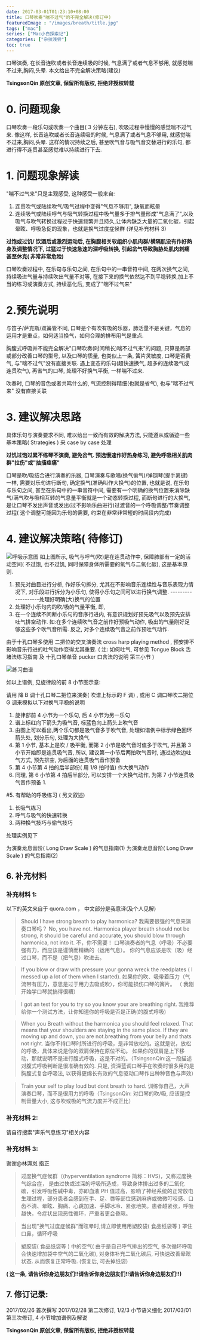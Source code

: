 ```yaml
---
date: 2017-03-01T01:23:10+08:00
title: 口琴吹奏"喘不过气"的不完全解决(修订中)
featuredImage : "/images/breath/title.jpg"
tags: ["mac"]
series: ["Mac小白探索记"]
categories: ["杂技浅尝"]
toc: true
---
```


口琴演奏, 在长音连吹或者长音连续吸的时候, 气息满了或者气息不够用, 就感觉喘不过来,胸闷,头晕. 本文给出不完全解决策略(建议)

<!--more-->

**TsingsonQin 原创文章, 保留所有版权, 拒绝非授权转载**

# 0. 问题现象

口琴吹奏一段乐句或吹奏一个曲目( 3 分钟左右), 吹吸过程中慢慢的感觉喘不过气来.
像这样, 长音连吹或者长音连续吸的时候, 气息满了或者气息不够用, 就感觉喘不过来,胸闷,头晕.
这样的情况持续之后, 甚至吹气音与吸气音交替进行的乐句, 都进行得不连贯甚至感觉难以持续进行下去.

# 1. 问题现象解读

"喘不过气来"只是主观感受, 这种感受一般来自:

1.  连贯吹气或陆续吹气/吸气过程中变得"气息不够用", 缺氧而眩晕
2.  连续吸气或陆续呼气与吸气转换过程中吸气量多于排气量形成"气息满了",以及吸气与吹气转换过程过于快速频繁并且持久,让体内缺乏大量的二氧化碳，引起晕眩、呼吸急促的现象，也就是换气过度症候群 (详见补充材料 3)

**过饱或过饥/ 饮酒后或激烈运动后, 在胸腹相关软组织小肌肉群/横隔肌没有作好熱身及调整情况下, 过猛过于快速急速的深呼吸转换, 引起岔气导致胸胁处肌肉刺痛甚至休克( 非常非常危险)**

口琴吹奏过程中, 在乐句与乐句之间, 在乐句中的一串音符中间, 在两次换气之间, 持续吸进气量与持续吹出气量不对等, 在接下来的换气依然达不到平稳转换,加上不当的练习或演奏方式, 持续恶化后, 变成了"喘不过气来"

# 2.预先说明

与笛子/萨克斯/双簧管不同, 口琴是个有吹有吸的乐器，肺活量不是关键，气息的运用才是重点，如何适当换气，如何合理的排布用气是重点.

胸腹式呼吸并不能完全解决"口琴吹奏(时间稍长)喘不过气来"的问题, 只算是局部或部分改善口琴的型号, 以及口琴的质量, 也类似上一条, 簧片灵敏度, 口琴是否费气, 与"喘不过气"没有直接关联. 遇上变态的乐句(超快速换气, 超多的连续吸气或连贯吹气), 再省气的口琴, 处理不好换气平衡, 一样喘不过来.

吹奏时, 口琴的音色或者共鸣什么的, 气流控制得精细(也就是省气), 也与"喘不过气来" 没有直接关联

# 3. 建议解决思路

具体乐句与演奏要求不同, 难以给出一致而有效的解决方法, 只能遵从或循迹一些基本策略( Strategies ) 来 case by case 处理

**过饥过饱过累不练琴不演奏, 避免岔气. 预选慢速作好热身练习, 避免呼吸相关肌肉群"拉伤"或"抽搐痉痛"**

口琴是吹/吸结合进行演奏的乐器, 口琴演奏与歌唱(换气偷气)/弹钢琴(提手离键) 一样, 需要对乐句进行断句, 确定换气(准确叫作大换气)的位置, 也就是说, 在乐句与乐句之间, 甚至在乐句中的一串音符中间, 需要有一个明确的换气位置来消除缺气/满气吹与吸相互转的气息量平衡就是一个动态转换过程, 而断句进行的大换气,是让口琴不发出声音或发出(过不影响乐曲进行)过渡音的一个呼吸调整/节奏调整过程( 这个调整可能因为乐句的需要, 约束在非常非常短的时间段内完成)

# 4. 建议解决策略( 待修订)

<img  class="responsive-img"  src="/images/breath/title.png" alt="呼吸示意图">
如上图所示, 吸气与呼气(吹)是在连贯动作中, 保障肺部有一定的活动空间( 不过饱, 也不过饥, 同时保障身体所需要的氧气与二氧化碳), 这是基本原则.

1.  预先对曲目进行分析, 作好乐句拆分, 尤其在不影响音乐连续性与音乐表现力情况下, 对乐段进行拆分为小乐句, 使得小乐句之间可以进行换气调整. -------------------处理好明确(大)换气的位置
2.  处理好小乐句内的吹/吸的气量平衡, 即,
3.  在一个连续不间断小乐句的音序行进内, 有意识规划好预先吸气以及预先安排吐气排空动作. 如:在多个连续吹气音之前作好预吸气动作, 吸出的气量刚好足够这些多个吹气音所需. 反之, 对多个连续吸气音之前作预吐气动作.

由于十孔口琴多使用 二把位的交叉演奏法 cross harp playing method , 预安排不影响音乐行进的吐气动作变得尤其重要. ( 注: 如何吐气, 可参见 Tongue Block 舌堵法练习指南 及 十孔口琴单音 pucker 口含法的说明 第三小节 )

<img  class="responsive-img"  src="/images/breath/0001.jpg" alt="练习曲谱">

如以上谱例, 见旋律段的前 8 小节图示意:

请用 降 B 调十孔口琴二把位来演奏( 吹谱上标示的 F 调) , 或用 C 调口琴吹二把位 G 调来模拟以下对换气平稳的说明

1.  旋律部前 4 小节为一个乐句, 后 4 小节为另一乐句
2.  谱上标红向下箭头为吸气音, 标蓝色向上箭头上吹气音
3.  由图上可以看出,两个乐句都是吸气音多于吹气音, 处理如谱例中标示绿色回环箭头处, 划分乐句, 处理为大换气.
4.  第 1 小节, 基本上是吹 / 吸平衡, 而第 2 小节是吸气音时值多于吹气, 并且第 3 小节开始即是连贯吸气音, 所以, 建议第一小节后两拍吹气音时, 通过边吹边吐气方式, 预先排空, 为后面的连贯吸气音作预备
5.  第 4 小节第 4 拍的后半部份( 用 1/8 拍时值) 作大换气动作
6.  同理, 第 6 小节第 4 拍后半部分, 可以安排一个大换气动作, 为第 7 小节连贯吸气音作预备 1.

#5. 有帮助的呼吸练习 ( 另文叙述)

1.  长吸气练习
2.  呼气与吸气的快速转换
3.  两种换气技巧与偷气技巧

处理实例见下

为演奏龙息音阶( Long Draw Scale ) 的气息指南(1)
为演奏龙息音阶( Long Draw Scale ) 的气息指南(2)

## 6. 补充材料

### 补充材料 1:

以下的英文来自于 quora.com ， 中文部分是我意译(及个人见解)

> Should I have strong breath to play harmonica?
> 我需要很强的气息来演奏口琴吗？
> No, you have not. Harmonica player breath should not be strong, it should be careful and accurate, you should blow through harmonica, not into it.
> 不，你不需要！ 口琴演奏者的气息（呼吸）不必要强有力，而应该是谨慎而精确的（运用气息）。 你的气息应该是吹（吸）经过口琴，而不是（把气息）吹进去。

> If you blow or draw with pressure your gonna wreck the reedplates ( I messed up a lot of them when I started).
> 如果你的吹、吸带着压力（气流带有压力，意思是过于用力去吸或吹），你可能损伤口琴的簧片。 （ 我刚开始学口琴就搞得很糟）

> I got an test for you to try so you know your are breathing right.
> 我推荐给你一个测试方法，让你知道你的呼吸是否是正确(的腹式呼吸)

> When you Breath without the harmonica you should feel relaxed. That means that your shoulders are staying in the same place. If they are moving up and down, you are not.breathing from your belly and thats not right.
> 当你不持口琴时所进行的呼吸，是非常放松的。这就是说，放松的呼吸，具体来说是你的双肩保持在原位不动。 如果你的双肩是上下移动，那就说明不是进行腹式呼吸，这是不对的。（TsingsonQin:这一段描述对腹式呼吸判断是很准确有效的. 只是, 资深蓝调口琴手在吹奏时很多用的是胸腹式复合呼吸法, 以获得更绵长有效的气息驱动口琴作出种种音色与声效）

> Train your self to play loud but dont breath to hard.
> 训练你自己，大声演奏口琴，而不是很用力的呼吸（TsingsonQin: 对口琴的吹/吸, 应该是控制音量大小, 这与吹或吸的气流力度并不成正比）

### 补充材料 2:

请自行搜索"声乐气息练习"相关内容

### 补充材料 3:

谢谢@林湃岚 指正

> 过度换气症候群（(hyperventilation syndrome 简称：HVS)，又称过度换气综合症， 是由过快或过深的呼吸所造成，导致身体排出过多的二氧化碳，引发呼吸性碱中毒，亦即血液 PH 值过高，影响了神经系统的正常放电生理过程，部分患者会感到在手、足、唇等部位感到麻痹或微微叮咬感、口齿不清、晕眩、胸痛、心跳加速、手脚冰冷、紧张地笑。患者越紧张，呼吸越快，令症状出现恶性循环，严重者更会昏厥。

> 当出现"换气过度症候群"而眩晕时,请立即使用用塑胶袋( 食品纸袋等 ) 罩住口鼻，循环呼吸

> 塑胶袋( 食品纸袋等 ) 中的空气( 由于是自己呼气排出的空气, 多次循环呼吸会快速增加袋中空气的二氧化碳), 对身体补充二氧化碳后, 可快速改善晕眩状态. 从而恢复正常呼吸. (恢复后, 可丢掉纸袋)

**( 这一条, 请告诉你身边朋友们!!请告诉你身边朋友们!!请告诉你身边朋友们!!)**

## 7. 修订记录:

2017/02/26 首次撰写
2017/02/28 第二次修订, 1/2/3 小节语义细化
2017/03/01 第三次修订, 4 小节增加谱例及解说

**TsingsonQin 原创文章, 保留所有版权, 拒绝非授权转载**
